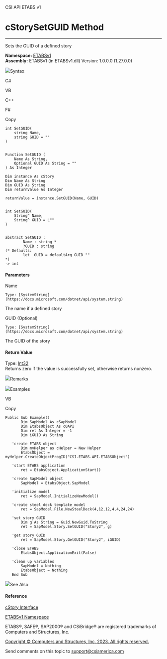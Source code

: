 ﻿

CSI API ETABS v1

# cStorySetGUID Method  
  
---  
  
Sets the GUID of a defined story

**Namespace:** [ETABSv1](2780f1b8-2033-5289-2298-1cdb2a7508d9.htm)  
**Assembly:** ETABSv1 (in ETABSv1.dll) Version: 1.0.0.0 (1.27.0.0)

![](../icons/SectionExpanded.png)Syntax

C#

VB

C++

F#

Copy

    
    
    int SetGUID(
    	string Name,
    	string GUID = ""
    )
    
    
    Function SetGUID ( 
    	Name As String,
    	Optional GUID As String = ""
    ) As Integer
    
    Dim instance As cStory
    Dim Name As String
    Dim GUID As String
    Dim returnValue As Integer
    
    returnValue = instance.SetGUID(Name, GUID)
    
    
    int SetGUID(
    	String^ Name, 
    	String^ GUID = L""
    )
    
    
    abstract SetGUID : 
            Name : string * 
            ?GUID : string 
    (* Defaults:
            let _GUID = defaultArg GUID ""
    *)
    -> int 
    

#### Parameters

Name

    Type: [SystemString](https://docs.microsoft.com/dotnet/api/system.string)  
The name if a defined story

GUID (Optional)

    Type: [SystemString](https://docs.microsoft.com/dotnet/api/system.string)  
The GUID of the story

#### Return Value

Type: [Int32](https://docs.microsoft.com/dotnet/api/system.int32)  
Returns zero if the value is successfully set, otherwise returns nonzero.

![](../icons/SectionExpanded.png)Remarks

![](../icons/SectionExpanded.png)Examples

VB

Copy

    
    
    Public Sub Example()
           Dim SapModel As cSapModel
           Dim EtabsObject As cOAPI
           Dim ret As Integer = -1
           Dim iGUID As String
    
       'create ETABS object
           Dim myHelper as cHelper = New Helper
           EtabsObject = myHelper.CreateObjectProgID("CSI.ETABS.API.ETABSObject")
    
       'start ETABS application
           ret = EtabsObject.ApplicationStart()
    
       'create SapModel object
           SapModel = EtabsObject.SapModel
    
       'initialize model
           ret = SapModel.InitializeNewModel()
    
       'create steel deck template model
           ret = SapModel.File.NewSteelDeck(4,12,12,4,4,24,24)
    
       'set story GUID
           Dim g As String = Guid.NewGuid.ToString
           ret = SapModel.Story.SetGUID("Story2", g)
    
       'get story GUID
           ret = SapModel.Story.GetGUID("Story2", iGUID)
    
       'close ETABS
           EtabsObject.ApplicationExit(False)
    
       'clean up variables
           SapModel = Nothing
           EtabsObject = Nothing
       End Sub

![](../icons/SectionExpanded.png)See Also

#### Reference

[cStory Interface](1683ba07-55f5-11ab-520a-fc7bab96a41c.htm)

[ETABSv1 Namespace](2780f1b8-2033-5289-2298-1cdb2a7508d9.htm)

ETABS®, SAFE®, SAP2000® and CSiBridge® are registered trademarks of Computers
and Structures, Inc.  

[Copyright © Computers and Structures, Inc. 2023. All rights
reserved.](http://www.csiamerica.com)

Send comments on this topic to
[support@csiamerica.com](mailto:support%40csiamerica.com?Subject=CSI%20API%20ETABS%20v1)

